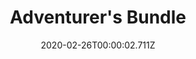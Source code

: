 ---
templateKey: blog-post
featuredpost: false
date: 2020-02-26T00:00:02.711Z
featuredimage: /img/Adventurer's_Bundle.png
title: Adventurer's Bundle
description: Boiler Room
count: 2 out of 4
reward: Small Magnet Ring (1)
tags:
  - Slime (99)
  - Bat Wing (10)
  - Solar Essence
  - Void Essence
  - bundles
  - Boiler Room
---